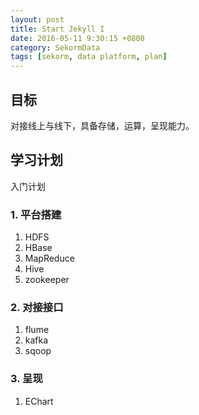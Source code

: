 ```yaml
---
layout: post
title: Start Jekyll I
date: 2016-05-11 9:30:15 +0800
category: SekormData
tags: [sekorm, data platform, plan]
---
```


## 目标

对接线上与线下，具备存储，运算，呈现能力。

## 学习计划

入门计划

### 1. 平台搭建

1. HDFS
2. HBase
3. MapReduce
4. Hive
5. zookeeper

### 2. 对接接口

1. flume
2. kafka
3. sqoop

### 3. 呈现

1. EChart
